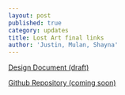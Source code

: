 ```yaml
---
layout: post
published: true
category: updates
title: Lost Art final links
author: 'Justin, Mulan, Shayna'
---
```

[Design Document (draft)](https://docs.google.com/document/d/1xlL0skXHWjnydzLTv9LtAhy_oHJextHSt5z7oOsWH4c/edit?usp=sharing)

[Github Repository (coming soon)](https://github.com/jblinder/lost-art)